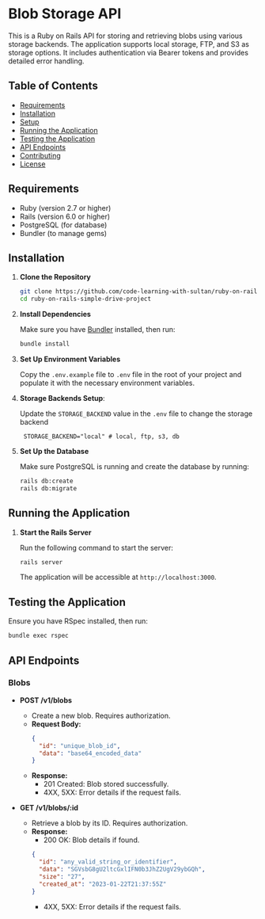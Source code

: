# Blob Storage API

This is a Ruby on Rails API for storing and retrieving blobs using various storage backends. The application supports local storage, FTP, and S3 as storage options. It includes authentication via Bearer tokens and provides detailed error handling.

## Table of Contents

- [Requirements](#requirements)
- [Installation](#installation)
- [Setup](#setup)
- [Running the Application](#running-the-application)
- [Testing the Application](#testing-the-application)
- [API Endpoints](#api-endpoints)
- [Contributing](#contributing)
- [License](#license)

## Requirements

- Ruby (version 2.7 or higher)
- Rails (version 6.0 or higher)
- PostgreSQL (for database)
- Bundler (to manage gems)

## Installation

1. **Clone the Repository**

   ```bash
   git clone https://github.com/code-learning-with-sultan/ruby-on-rails-simple-drive-project.git
   cd ruby-on-rails-simple-drive-project
   ```

2. **Install Dependencies**

   Make sure you have [Bundler](https://bundler.io/) installed, then run:

   ```bash
   bundle install
   ```

3. **Set Up Environment Variables**

   Copy the `.env.example` file to `.env` file in the root of your project and populate it with the necessary environment variables.

4. **Storage Backends Setup**:

   Update the `STORAGE_BACKEND` value in the `.env` file to change the storage backend

   ```dotenv
    STORAGE_BACKEND="local" # local, ftp, s3, db
   ```

5. **Set Up the Database**

   Make sure PostgreSQL is running and create the database by running:

   ```bash
   rails db:create
   rails db:migrate
   ```

## Running the Application

1. **Start the Rails Server**

   Run the following command to start the server:

   ```bash
   rails server
   ```

   The application will be accessible at `http://localhost:3000`.

## Testing the Application

Ensure you have RSpec installed, then run:

```bash
bundle exec rspec
```

## API Endpoints

### Blobs

- **POST /v1/blobs**

  - Create a new blob. Requires authorization.
  - **Request Body:**
    ```json
    {
      "id": "unique_blob_id",
      "data": "base64_encoded_data"
    }
    ```
  - **Response:**
    - 201 Created: Blob stored successfully.
    - 4XX, 5XX: Error details if the request fails.

- **GET /v1/blobs/:id**
  - Retrieve a blob by its ID. Requires authorization.
  - **Response:**
    - 200 OK: Blob details if found.
    ```json
    {
      "id": "any_valid_string_or_identifier",
      "data": "SGVsbG8gU2ltcGxlIFN0b3JhZ2UgV29ybGQh",
      "size": "27",
      "created_at": "2023-01-22T21:37:55Z"
    }
    ```
    - 4XX, 5XX: Error details if the request fails.
